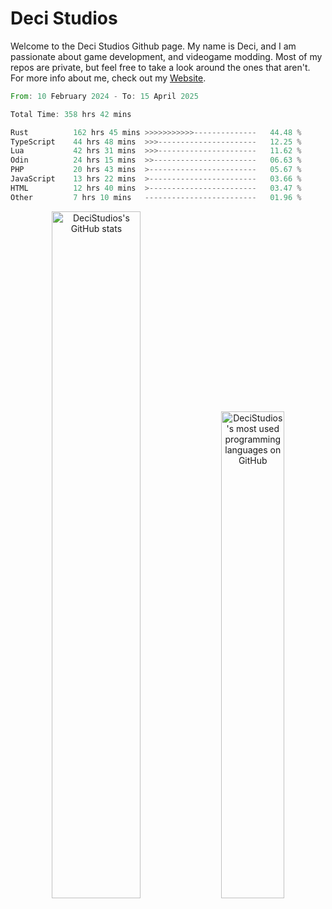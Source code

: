 # Deci Studios
Welcome to the Deci Studios Github page. My name is Deci, and I am passionate about game development, and videogame modding. Most of my repos are private, but feel free to take a look around the ones that aren't.
For more info about me, check out my <a href="https://decidev.co.uk" target="_blank">Website</a>.
<!--START_SECTION:waka-->

```rust
From: 10 February 2024 - To: 15 April 2025

Total Time: 358 hrs 42 mins

Rust          162 hrs 45 mins >>>>>>>>>>>--------------   44.48 %
TypeScript    44 hrs 48 mins  >>>----------------------   12.25 %
Lua           42 hrs 31 mins  >>>----------------------   11.62 %
Odin          24 hrs 15 mins  >>-----------------------   06.63 %
PHP           20 hrs 43 mins  >------------------------   05.67 %
JavaScript    13 hrs 22 mins  >------------------------   03.66 %
HTML          12 hrs 40 mins  >------------------------   03.47 %
Other         7 hrs 10 mins   -------------------------   01.96 %
```

<!--END_SECTION:waka-->
<p align="center">
  <a href="https://github.com/anuraghazra/github-readme-stats" target="_blank"><img src="https://github-readme-stats.vercel.app/api?username=decistudios&show_icons=true&count_private=true&theme=omni&hide_border=true" alt="DeciStudios's GitHub stats" width="53.1%" /></a>
  <a href="https://github.com/anuraghazra/github-readme-stats" target="_blank"><img width="44.7%" src="https://github-readme-stats.vercel.app/api/top-langs/?username=decistudios&theme=omni&layout=compact&hide_border=true&langs_count=6" alt="DeciStudios's most used programming languages on GitHub" /></a>
</p>


